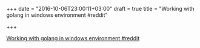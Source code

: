 +++
date = "2016-10-06T23:00:11+03:00"
draft = true
title = "Working with golang in windows environment  #reddit"

+++

<p><a href="https://t.co/6QMFWW8vee">Working with golang in windows environment  #reddit</a></p>
